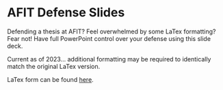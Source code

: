 # AFIT Defense Slides
Defending a thesis at AFIT? Feel overwhelmed by some LaTex formatting? Fear not! Have full PowerPoint control over your defense using this slide deck.

Current as of 2023... additional formatting may be required to identically match the original LaTex version. 

LaTex form can be found [here](https://www.example.com](https://www.overleaf.com/latex/templates/afit-defense-template/jwfsgfdddbgf)https://www.overleaf.com/latex/templates/afit-defense-template/jwfsgfdddbgf).
